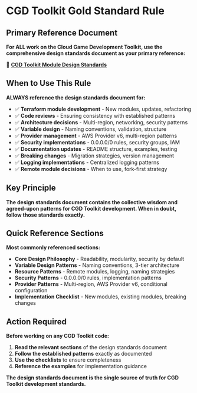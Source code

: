 # CGD Toolkit Gold Standard Rule

## Primary Reference Document

**For ALL work on the Cloud Game Development Toolkit, use the comprehensive design standards document as your primary reference:**

📖 **[CGD Toolkit Module Design Standards](../modules/DESIGN_STANDARDS.md)**

## When to Use This Rule

**ALWAYS reference the design standards document for:**

- ✅ **Terraform module development** - New modules, updates, refactoring
- ✅ **Code reviews** - Ensuring consistency with established patterns
- ✅ **Architecture decisions** - Multi-region, networking, security patterns
- ✅ **Variable design** - Naming conventions, validation, structure
- ✅ **Provider management** - AWS Provider v6, multi-region patterns
- ✅ **Security implementations** - 0.0.0.0/0 rules, security groups, IAM
- ✅ **Documentation updates** - README structure, examples, testing
- ✅ **Breaking changes** - Migration strategies, version management
- ✅ **Logging implementations** - Centralized logging patterns
- ✅ **Remote module decisions** - When to use, fork-first strategy

## Key Principle

**The design standards document contains the collective wisdom and agreed-upon patterns for CGD Toolkit development. When in doubt, follow those standards exactly.**

## Quick Reference Sections

**Most commonly referenced sections:**

- **Core Design Philosophy** - Readability, modularity, security by default
- **Variable Design Patterns** - Naming conventions, 3-tier architecture
- **Resource Patterns** - Remote modules, logging, naming strategies
- **Security Patterns** - 0.0.0.0/0 rules, implementation patterns
- **Provider Patterns** - Multi-region, AWS Provider v6, conditional configuration
- **Implementation Checklist** - New modules, existing modules, breaking changes

## Action Required

**Before working on any CGD Toolkit code:**

1. **Read the relevant sections** of the design standards document
2. **Follow the established patterns** exactly as documented
3. **Use the checklists** to ensure completeness
4. **Reference the examples** for implementation guidance

**The design standards document is the single source of truth for CGD Toolkit development standards.**

